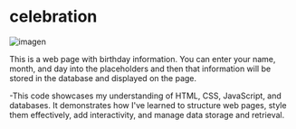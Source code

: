 # celebration
![imagen](https://github.com/user-attachments/assets/a05efd42-ef09-479e-b555-076cbb759528)

This is a web page with birthday information. You can enter your name, month, and day into the placeholders and then that information will be stored in the database and displayed on the page.

-This code showcases my understanding of HTML, CSS, JavaScript, and databases. It demonstrates how I've learned to structure web pages, style them effectively, add interactivity, and manage data storage and retrieval.
